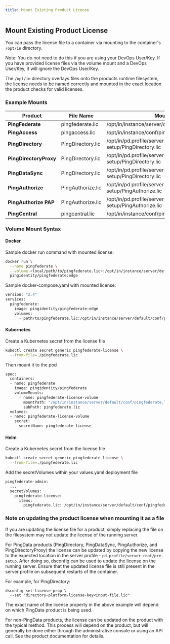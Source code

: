 ```yaml
---
title: Mount Existing Product License
---
```

## Mount Existing Product License

You can pass the license file to a container via mounting to the container's `/opt/in` directory.

Note: You do not need to do this if you are using your DevOps User/Key. If you have provided license files via the volume mount and a DevOps User/Key, it will ignore the DevOps User/Key.

The `/opt/in` directory overlays files onto the products runtime filesystem, the license needs to be named correctly and mounted in the exact location the product checks for valid licenses.

### Example Mounts

| Product                | File Name  | Mount Path                                                 |
|------------------------|---|------------------------------------------------------------|
| **PingFederate**       | pingfederate.lic  | /opt/in/instance/server/default/conf/pingfederate.lic      |
| **PingAccess**         | pingaccess.lic  | /opt/in/instance/conf/pingaccess.lic                       |
| **PingDirectory**      | PingDirectory.lic  | /opt/in/pd.profile/server-root/pre-setup/PingDirectory.lic |
| **PingDirectoryProxy** | PingDirectory.lic  | /opt/in/pd.profile/server-root/pre-setup/PingDirectory.lic |
| **PingDataSync**       | PingDirectory.lic  | /opt/in/pd.profile/server-root/pre-setup/PingDirectory.lic |
| **PingAuthorize**      | PingAuthorize.lic  | /opt/in/pd.profile/server-root/pre-setup/PingAuthorize.lic |
| **PingAuthorize PAP**  | PingAuthorize.lic  | /opt/in/pd.profile/server-root/pre-setup/PingAuthorize.lic |
| **PingCentral**        | pingcentral.lic  | /opt/in/instance/conf/pingcentral.lic                      |

### Volume Mount Syntax

#### Docker

Sample docker run command with mounted license:

```sh
docker run \
  --name pingfederate \
  --volume <local/path/to/pingfederate.lic>:/opt/in/instance/server/default/conf/pingfederate.lic
  pingidentity/pingfederate:edge
```

Sample docker-compose.yaml with mounted license:

```sh
version: "2.4"
services:
  pingfederate:
    image: pingidentity/pingfederate:edge
    volumes:
      - path/to/pingfederate.lic:/opt/in/instance/server/default/conf/pingfederate.lic
```

#### Kubernetes

Create a Kubernetes secret from the license file

```sh
kubectl create secret generic pingfederate-license \
  --from-file=./pingfederate.lic
```

Then mount it to the pod

```sh
spec:
  containers:
  - name: pingfederate
    image: pingidentity/pingfederate
    volumeMounts:
      - name: pingfederate-license-volume
        mountPath: "/opt/in/instance/server/default/conf/pingfederate.lic"
        subPath: pingfederate.lic
  volumes:
  - name: pingfederate-license-volume
    secret:
      secretName: pingfederate-license
```

#### Helm

Create a Kubernetes secret from the license file

```sh
kubectl create secret generic pingfederate-license \
  --from-file=./pingfederate.lic
```

Add the secretVolumes within your values.yaml deployment file

```sh
pingfederate-admin:
  ...
  secretVolumes:
    pingfederate-license:
      items:
        pingfederate.lic: /opt/in/instance/server/default/conf/pingfederate.lic
```

### Note on updating the product license when mounting it as a file
If you are updating the license file for a product, simply replacing the file on the filesystem may not update the license of the running server.

For PingData products (PingDirectory, PingDataSync, PingAuthorize, and PingDirectoryProxy) the license can be updated by copying the new license to the expected location in the server profile - `pd.profile/server-root/pre-setup`. After doing so, dsconfig can be used to update the license on the running server. Ensure that the updated license file is still present in the server profile on subsequent restarts of the container.

For example, for PingDirectory:
```
dsconfig set-license-prop \
  --set "directory-platform-license-key<input-file.lic"
```

The exact name of the license property in the above example will depend on which PingData product is being used.

For non-PingData products, the license can be updated on the product with the typical method. This process will depend on the product, but will generally be done either through the administrative console or using an API call. See the product documentation for details.
